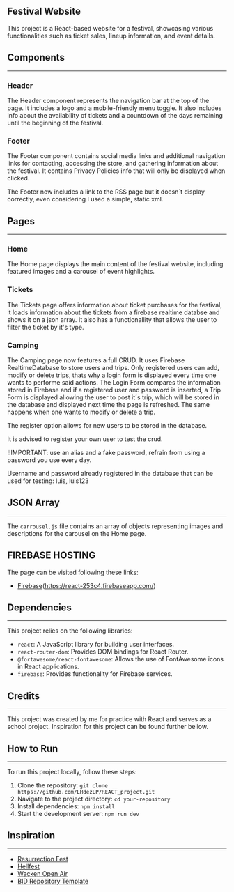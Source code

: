 ## Festival Website
This project is a React-based website for a festival, showcasing various functionalities such as ticket sales, lineup information, and event details.

## Components
---
### Header
The Header component represents the navigation bar at the top of the page. It includes a logo and a mobile-friendly menu toggle. It also includes info about the availability of tickets and a countdown of the days remaining until the beginning of the festival.


### Footer
The Footer component contains social media links and additional navigation links for contacting, accessing the store, and gathering information about the festival. It contains Privacy Policies info that will only be displayed when clicked.

The Footer now includes a link to the RSS page but it doesn´t display correctly, even considering I used a simple, static xml.

## Pages
---
### Home
The Home page displays the main content of the festival website, including featured images and a carousel of event highlights.

### Tickets
The Tickets page offers information about ticket purchases for the festival, it loads information about the tickets from a firebase realtime databse and shows it on a json array. It also has a functionallity that allows the user to filter the ticket by it's type. 

### Camping
The Camping page now features a full CRUD. It uses Firebase RealtimeDatabase to store users and trips. Only registered users can add, modify or delete trips, thats why a login form is displayed every time one wants to performe said actions. The Login Form compares the information stored in Firebase and if a registered user and password is inserted, a Trip Form is displayed allowing the user to post it´s trip, which will be stored in the database and displayed next time the page is refreshed. The same happens when one wants to modify or delete a trip.

The register option allows for new users to be stored in the database.

It is advised to register your own user to test the crud.

!!IMPORTANT: use an alias and a fake password, refrain from using a password you use every day.

Username and password already registered in the database that can be used for testing: luis, luis123

## JSON Array
---
The `carrousel.js` file contains an array of objects representing images and descriptions for the carousel on the Home page.

## FIREBASE HOSTING

The page  can be visited following these links:

- [Firebase](https://react-253c4.web.app/)(https://react-253c4.firebaseapp.com/)


## Dependencies
---
This project relies on the following libraries:

- `react`: A JavaScript library for building user interfaces.
- `react-router-dom`: Provides DOM bindings for React Router.
- `@fortawesome/react-fontawesome`: Allows the use of FontAwesome icons in React applications.
- `firebase`: Provides functionality for Firebase services.

## Credits
---
This project was created by me for practice with React and serves as a school project. Inspiration for this project can be found further bellow.

## How to Run
---
To run this project locally, follow these steps:

1. Clone the repository: `git clone https://github.com/LHdezLP/REACT_project.git`
2. Navigate to the project directory: `cd your-repository`
3. Install dependencies: `npm install`
4. Start the development server: `npm run dev`

## Inspiration
---
- [Resurrection Fest](https://www.resurrectionfest.es/)
- [Hellfest](https://hellfest.fr/)
- [Wacken Open Air](https://www.wacken.com/en/)
- [BID Repository Template](https://github.com/EL-BID/Plantilla-de-repositorio/blob/master/README.md?plain=1)


